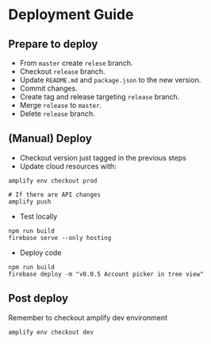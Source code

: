 # Deployment Guide

## Prepare to deploy

- From `master` create `relese` branch.
- Checkout `release` branch.
- Update `README.md` and `package.json` to the new version.
- Commit changes.
- Create tag and release targeting `release` branch.
- Merge `release` to `master`.
- Delete `release` branch.


## (Manual) Deploy

- Checkout version just tagged in the previous steps
- Update cloud resources with:

```shell script
amplify env checkout prod

# If there are API changes
amplify push
```

- Test locally 

```shell script
npm run build
firebase serve --only hosting
```

- Deploy code

```shell script
npm run build
firebase deploy -m "v0.0.5 Account picker in tree view"
```

## Post deploy

Remember to checkout amplify dev environment

```shell script
amplify env checkout dev
```

